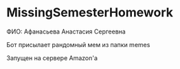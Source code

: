 # MissingSemesterHomework


ФИО:    Афанасьева Анастасия Сергеевна

Бот присылает рандомный мем из папки memes

Запущен на сервере Amazon'a
